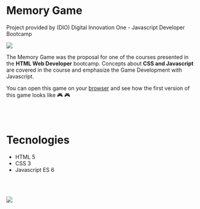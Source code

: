 # Memory Game

Project provided by (DIO) Digital Innovation One - Javascript Developer Bootcamp

![](img\start.png)

The Memory Game was the proposal for one of the courses presented in the **HTML Web Developer** bootcamp. Concepts about **CSS and Javascript** are covered in the course and emphasize the Game Development with Javascript.

You can open this game on your [browser](https://rvsriller.github.io/rierMemoryGame/) and see how the first version of this game looks like :video_game: :video_game:

<br/>

<br/>

# Tecnologies

- HTML 5
- CSS 3
- Javascript ES 6

<br/>

<br/>

![](img\end.png)
